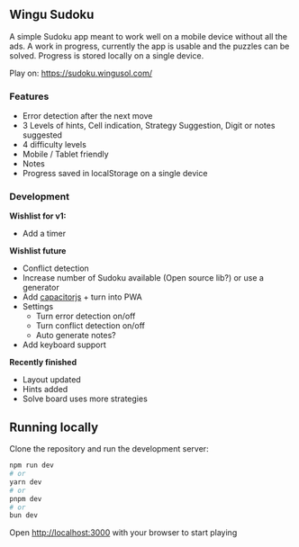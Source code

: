 ## Wingu Sudoku
A simple Sudoku app meant to work well on a mobile device without all the ads. A work in progress, currently the app 
is usable and the puzzles can be solved. Progress is stored locally on a single device.

Play on: https://sudoku.wingusol.com/

### Features
- Error detection after the next move
- 3 Levels of hints, Cell indication, Strategy Suggestion, Digit or notes suggested
- 4 difficulty levels
- Mobile / Tablet friendly
- Notes
- Progress saved in localStorage on a single device


### Development
**Wishlist for v1:**
- Add a timer

**Wishlist future**
- Conflict detection
- Increase number of Sudoku available (Open source lib?) or use a generator
- Add [capacitorjs](https://capacitorjs.com) + turn into PWA
- Settings
  - Turn error detection on/off
  - Turn conflict detection on/off
  - Auto generate notes?
- Add keyboard support

**Recently finished**
- Layout updated
- Hints added
- Solve board uses more strategies

## Running locally

Clone the repository and run the development server:

```bash
npm run dev
# or
yarn dev
# or
pnpm dev
# or
bun dev
```

Open [http://localhost:3000](http://localhost:3000) with your browser to start playing
